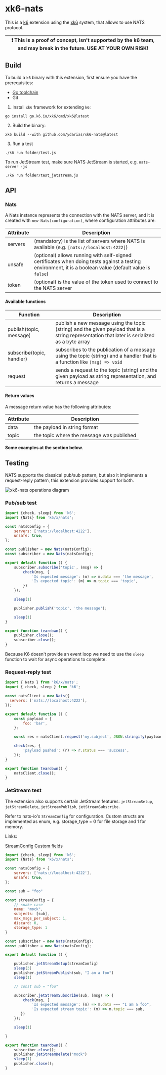 # xk6-nats

This is a [k6](https://go.k6.io/k6) extension using the [xk6](https://github.com/k6io/xk6) system, that allows to use NATS protocol.

| :exclamation: This is a proof of concept, isn't supported by the k6 team, and may break in the future. USE AT YOUR OWN RISK! |
|------|

## Build

To build a `k6` binary with this extension, first ensure you have the prerequisites:

- [Go toolchain](https://go101.org/article/go-toolchain.html)
- Git

1. Install `xk6` framework for extending `k6`:
```shell
go install go.k6.io/xk6/cmd/xk6@latest
```

2. Build the binary:
```shell
xk6 build --with github.com/ydarias/xk6-nats@latest
```

3. Run a test
```shell
./k6 run folder/test.js
```

To run JetStream test, make sure NATS JetStream is started, e.g. `nats-server -js`

```shell
./k6 run folder/test_jetstream.js
```

## API

### Nats

A Nats instance represents the connection with the NATS server, and it is created with `new Nats(configuration)`, where configuration attributes are:

| Attribute | Description |
| --- | --- |
| servers | (mandatory) is the list of servers where NATS is available (e.g. `[nats://localhost:4222]`) |
| unsafe | (optional) allows running with self-signed certificates when doing tests against a testing environment, it is a boolean value (default value is `false`) |
| token | (optional) is the value of the token used to connect to the NATS server |

#### Available functions

| Function | Description |
| --- | --- |
| publish(topic, message) | publish a new message using the topic (string) and the given payload that is a string representation that later is serialized as a byte array |
| subscribe(topic, handler) | subscribes to the publication of a message using the topic (string) and a handler that is a function like `(msg) => void` |
| request | sends a request to the topic (string) and the given payload as string representation, and returns a message |

#### Return values

A message return value has the following attributes:

| Attribute | Description | 
| --- | --- |
| data | the payload in string format |
| topic | the topic where the message was published |

**Some examples at the section below**.

## Testing

NATS supports the classical pub/sub pattern, but also it implements a request-reply pattern, this extension provides support for both.

![xk6-nats operations diagram](assets/xk6-nats-operations.png)

### Pub/sub test

```javascript
import {check, sleep} from 'k6';
import {Nats} from 'k6/x/nats';

const natsConfig = {
    servers: ['nats://localhost:4222'],
    unsafe: true,
};

const publisher = new Nats(natsConfig);
const subscriber = new Nats(natsConfig);

export default function () {
    subscriber.subscribe('topic', (msg) => {
        check(msg, {
            'Is expected message': (m) => m.data === 'the message',
            'Is expected topic': (m) => m.topic === 'topic',
        })
    });

    sleep(1)

    publisher.publish('topic', 'the message');

    sleep(1)
}

export function teardown() {
    publisher.close();
    subscriber.close();
}
```

Because K6 doesn't provide an event loop we need to use the `sleep` function to wait for async operations to complete.

### Request-reply test

```javascript
import { Nats } from 'k6/x/nats';
import { check, sleep } from 'k6';

const natsClient = new Nats({
  servers: ['nats://localhost:4222'],
});

export default function () {
    const payload = {
        foo: 'bar',
    };

    const res = natsClient.request('my.subject', JSON.stringify(payload));

    check(res, {
        'payload pushed': (r) => r.status === 'success',
    });
}

export function teardown() {
    natsClient.close();
}
```

### JetStream test

The extension also supports certain JetStream features: `jetStreamSetup`, `jetStreamDelete`, `jetStreamPublish`, `jetStreamSubscribe`.

Refer to nats-io's `StreamConfig` for configuration. Custom structs are implemented as enum, e.g. storage_type = 0 for file storage and 1 for memory. 

Links: 

[StreamConfig](https://github.com/nats-io/nats.go/blob/main/jsm.go)
[Custom fields](https://github.com/nats-io/nats.go/blob/main/js.go)

```javascript
import {check, sleep} from 'k6';
import {Nats} from 'k6/x/nats';

const natsConfig = {
    servers: ['nats://localhost:4222'],
    unsafe: true,
};

const sub = "foo"

const streamConfig = {
    // snake case
    name: "mock",
    subjects: [sub],
    max_msgs_per_subject: 1,
    discard: 0,
    storage_type: 1
}

const subscriber = new Nats(natsConfig);
const publisher = new Nats(natsConfig);

export default function () {

    publisher.jetStreamSetup(streamConfig)
    sleep(3)
    publisher.jetStreamPublish(sub, "I am a foo")
    sleep(1)

    // const sub = "foo"

    subscriber.jetStreamSubscribe(sub, (msg) => {
        check(msg, {
            'Is expected message': (m) => m.data === "I am a foo",
            'Is expected stream topic': (m) => m.topic === sub,
       })
    });

    sleep(1)

}

export function teardown() {
    subscriber.close();
    publisher.jetStreamDelete("mock")
    sleep(1)
    publisher.close();
}
```
